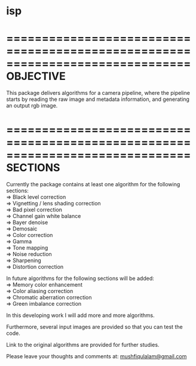 # isp
==============================================================================  
OBJECTIVE  
==============================================================================  
This package delivers algorithms for a camera pipeline, where the pipeline starts by reading the raw image and metadata information, and generating an output rgb image.

==============================================================================   
SECTIONS  
==============================================================================  
Currently the package contains at least one algorithm for the following sections:  
=> Black level correction  
=> Vignetting / lens shading correction  
=> Bad pixel correction  
=> Channel gain white balance  
=> Bayer denoise  
=> Demosaic  
=> Color correction  
=> Gamma  
=> Tone mapping  
=> Noise reduction  
=> Sharpening  
=> Distortion correction  

In future algorithms for the following sections will be added:  
=> Memory color enhancement  
=> Color aliasing correction  
=> Chromatic aberration correction  
=> Green imbalance correction

In this developing work I will add more and more algorithms.

Furthermore, several input images are provided so that you can test the code.

Link to the original algorithms are provided for further studies.

Please leave your thoughts and comments at: mushfiqulalam@gmail.com
